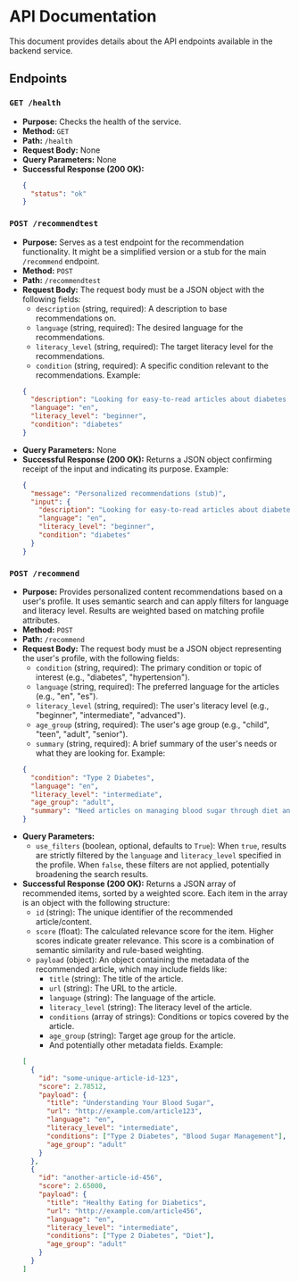# API Documentation

This document provides details about the API endpoints available in the backend service.

## Endpoints

### `GET /health`

*   **Purpose:** Checks the health of the service.
*   **Method:** `GET`
*   **Path:** `/health`
*   **Request Body:** None
*   **Query Parameters:** None
*   **Successful Response (200 OK):**
    ```json
    {
      "status": "ok"
    }
    ```

### `POST /recommendtest`

*   **Purpose:** Serves as a test endpoint for the recommendation functionality. It might be a simplified version or a stub for the main `/recommend` endpoint.
*   **Method:** `POST`
*   **Path:** `/recommendtest`
*   **Request Body:**
    The request body must be a JSON object with the following fields:
    *   `description` (string, required): A description to base recommendations on.
    *   `language` (string, required): The desired language for the recommendations.
    *   `literacy_level` (string, required): The target literacy level for the recommendations.
    *   `condition` (string, required): A specific condition relevant to the recommendations.
    Example:
    ```json
    {
      "description": "Looking for easy-to-read articles about diabetes management.",
      "language": "en",
      "literacy_level": "beginner",
      "condition": "diabetes"
    }
    ```
*   **Query Parameters:** None
*   **Successful Response (200 OK):**
    Returns a JSON object confirming receipt of the input and indicating its purpose.
    Example:
    ```json
    {
      "message": "Personalized recommendations (stub)",
      "input": {
        "description": "Looking for easy-to-read articles about diabetes management.",
        "language": "en",
        "literacy_level": "beginner",
        "condition": "diabetes"
      }
    }
    ```

### `POST /recommend`

*   **Purpose:** Provides personalized content recommendations based on a user's profile. It uses semantic search and can apply filters for language and literacy level. Results are weighted based on matching profile attributes.
*   **Method:** `POST`
*   **Path:** `/recommend`
*   **Request Body:**
    The request body must be a JSON object representing the user's profile, with the following fields:
    *   `condition` (string, required): The primary condition or topic of interest (e.g., "diabetes", "hypertension").
    *   `language` (string, required): The preferred language for the articles (e.g., "en", "es").
    *   `literacy_level` (string, required): The user's literacy level (e.g., "beginner", "intermediate", "advanced").
    *   `age_group` (string, required): The user's age group (e.g., "child", "teen", "adult", "senior").
    *   `summary` (string, required): A brief summary of the user's needs or what they are looking for.
    Example:
    ```json
    {
      "condition": "Type 2 Diabetes",
      "language": "en",
      "literacy_level": "intermediate",
      "age_group": "adult",
      "summary": "Need articles on managing blood sugar through diet and exercise."
    }
    ```
*   **Query Parameters:**
    *   `use_filters` (boolean, optional, defaults to `True`): When `true`, results are strictly filtered by the `language` and `literacy_level` specified in the profile. When `false`, these filters are not applied, potentially broadening the search results.
*   **Successful Response (200 OK):**
    Returns a JSON array of recommended items, sorted by a weighted score. Each item in the array is an object with the following structure:
    *   `id` (string): The unique identifier of the recommended article/content.
    *   `score` (float): The calculated relevance score for the item. Higher scores indicate greater relevance. This score is a combination of semantic similarity and rule-based weighting.
    *   `payload` (object): An object containing the metadata of the recommended article, which may include fields like:
        *   `title` (string): The title of the article.
        *   `url` (string): The URL to the article.
        *   `language` (string): The language of the article.
        *   `literacy_level` (string): The literacy level of the article.
        *   `conditions` (array of strings): Conditions or topics covered by the article.
        *   `age_group` (string): Target age group for the article.
        *   And potentially other metadata fields.
    Example:
    ```json
    [
      {
        "id": "some-unique-article-id-123",
        "score": 2.78512,
        "payload": {
          "title": "Understanding Your Blood Sugar",
          "url": "http://example.com/article123",
          "language": "en",
          "literacy_level": "intermediate",
          "conditions": ["Type 2 Diabetes", "Blood Sugar Management"],
          "age_group": "adult"
        }
      },
      {
        "id": "another-article-id-456",
        "score": 2.65000,
        "payload": {
          "title": "Healthy Eating for Diabetics",
          "url": "http://example.com/article456",
          "language": "en",
          "literacy_level": "intermediate",
          "conditions": ["Type 2 Diabetes", "Diet"],
          "age_group": "adult"
        }
      }
    ]
    ```
